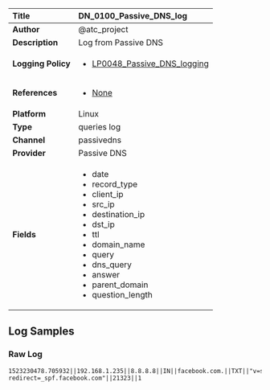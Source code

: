 | Title              | DN_0100_Passive_DNS_log       |
|:-------------------|:------------------|
| **Author**         | @atc_project        |
| **Description**    | Log from Passive DNS |
| **Logging Policy** | <ul><li>[LP0048_Passive_DNS_logging](../Logging_Policies/LP0048_Passive_DNS_logging.md)</li></ul> |
| **References**     | <ul><li>[None](None)</li></ul> |
| **Platform**       | Linux    |
| **Type**           | queries log        |
| **Channel**        | passivedns     |
| **Provider**       | Passive DNS    |
| **Fields**         | <ul><li>date</li><li>record_type</li><li>client_ip</li><li>src_ip</li><li>destination_ip</li><li>dst_ip</li><li>ttl</li><li>domain_name</li><li>query</li><li>dns_query</li><li>answer</li><li>parent_domain</li><li>question_length</li></ul> |


## Log Samples

### Raw Log

```
1523230478.705932||192.168.1.235||8.8.8.8||IN||facebook.com.||TXT||"v=spf1 redirect=_spf.facebook.com"||21323||1

```




